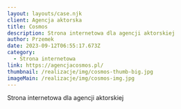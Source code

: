 ```yaml
---
layout: layouts/case.njk
client: Agencja aktorska
title: Cosmos
description: Strona internetowa dla agencji aktorskiej
author: Przemek
date: 2023-09-12T06:55:17.673Z
category:
  - Strona internetowa
link: https://agencjacosmos.pl/
thumbnail: /realizacje/img/cosmos-thumb-big.jpg
imageMain: /realizacje/img/cosmos-img.jpg
---
```

Strona internetowa dla agencji aktorskiej